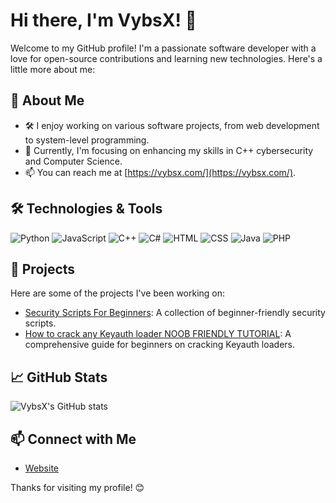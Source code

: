 # Hi there, I'm VybsX! 👋

Welcome to my GitHub profile! I'm a passionate software developer with a love for open-source contributions and learning new technologies. Here's a little more about me:

## 🚀 About Me

- 🛠️ I enjoy working on various software projects, from web development to system-level programming.
- 🌱 Currently, I'm focusing on enhancing my skills in C++ cybersecurity and Computer Science.
- 📫 You can reach me at [https://vybsx.com/](https://vybsx.com/).

## 🛠️ Technologies & Tools

![Python](https://img.shields.io/badge/-Python-3776AB?style=flat&logo=python&logoColor=white)
![JavaScript](https://img.shields.io/badge/-JavaScript-F7DF1E?style=flat&logo=javascript&logoColor=black)
![C++](https://img.shields.io/badge/-C++-00599C?style=flat&logo=c%2B%2B&logoColor=white)
![C#](https://img.shields.io/badge/-C%23-239120?style=flat&logo=c-sharp&logoColor=white)
![HTML](https://img.shields.io/badge/-HTML5-E34F26?style=flat&logo=html5&logoColor=white)
![CSS](https://img.shields.io/badge/-CSS3-1572B6?style=flat&logo=css3&logoColor=white)
![Java](https://img.shields.io/badge/-Java-007396?style=flat&logo=java&logoColor=white)
![PHP](https://img.shields.io/badge/-PHP-777BB4?style=flat&logo=php&logoColor=white)

## 🔧 Projects

Here are some of the projects I've been working on:

- [Security Scripts For Beginners](https://github.com/VybsX/Security-Scripts-For-Beginners): A collection of beginner-friendly security scripts.
- [How to crack any Keyauth loader NOOB FRIENDLY TUTORIAL](https://github.com/VybsX/How-to-crack-any-Keyauth-loader-NOOB-FRIENDLY-TUTORIAL-): A comprehensive guide for beginners on cracking Keyauth loaders.

## 📈 GitHub Stats

![VybsX's GitHub stats](https://github-readme-stats.vercel.app/api?username=VybsX&show_icons=true&theme=radical)

## 📫 Connect with Me

- [Website](https://grave.ltd/)

Thanks for visiting my profile! 😊
